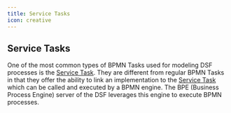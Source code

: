 ```yaml
---
title: Service Tasks
icon: creative
---
```


## Service Tasks

One of the most common types of BPMN Tasks used for modeling DSF processes is the [Service Task](https://docs.camunda.org/manual/7.21/reference/bpmn20/tasks/service-task/). They are different from regular BPMN Tasks in that they offer the ability to link an implementation to the [Service Task](https://docs.camunda.org/manual/7.21/reference/bpmn20/tasks/service-task/) which can be called and executed by a BPMN engine. The BPE (Business Process Engine) server of the DSF leverages this engine to execute BPMN processes.